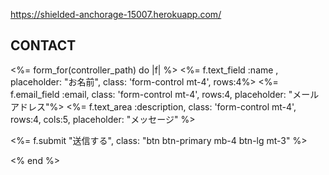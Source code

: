 https://shielded-anchorage-15007.herokuapp.com/

<h2 class="text-center my-5 pt-5"><span class="text-muted border-bottom border-dark pb-2">CONTACT</span></h2>
<%= form_for(controller_path) do |f| %>
    <%= f.text_field :name , placeholder: "お名前", class: 'form-control mt-4', rows:4%>
    <%= f.email_field :email, class: 'form-control mt-4', rows:4, placeholder: "メールアドレス"%>
    <%= f.text_area :description, class: 'form-control mt-4', rows:4, cols:5, placeholder: "メッセージ" %>
    <p class="text-center"><%= f.submit "送信する", class: "btn btn-primary mb-4 btn-lg mt-3" %></p>
<% end %>